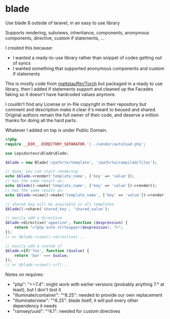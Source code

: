 # blade
Use blade 8 outside of laravel, in an easy to use library

Supports rendering, subviews, inheritance, components, anonymous components, directive, custom if statements, ...

I created this because:
- I wanted a ready-to-use library rather than snippet of codes getting out of syncs
- I wanted something that supported anonymous components and custom if statements


This is mostly code from [mattstauffer/Torch](https://github.com/mattstauffer/Torch/blob/master/components/view/index.php) but packaged in a ready to use library, then I added if statements support and cleaned up the Facades faking so it doesn't have hardcoded values anymore.

I couldn't find any License or in-file copyright in their repository but comment and description make it clear it's meant to beused and shared. Original authors remain the full owner of their code, and deserve a million thanks for doing all the hard parts.

Whatever I added on top is under Public Domain.

```php
<?php
require __DIR__.DIRECTORY_SEPARATOR.'/../vendor/autoload.php';

use Lepidosteus\Blade\Blade;

$blade = new Blade('/path/to/template', '/path/to/compiled/files');

// done, you can start rendering
echo $blade->render('template_name', ['key' => 'value']);
// has the same result as:
echo $blade()->make('template_name', ['key' => 'value'])->render();
// has the same result as:
echo $blade->view()->make('template_name', ['key' => 'value'])->render();

// shared key will be available in all templates 
$blade()->share('shared_key', 'shared_value');

// easily add a directive
$blade->directive('upperize', function ($expression) {
    return "<?php echo strtoupper($expression); ?>";
});
// or $blade->view()->directive(...

// easily add a custom if 
$blade->if('foo', function ($value) {
    return 'bar' === $value;
});
// or $blade->view()->if(...
```

Notes on requires:

- "php": ">=7.4": might work with earlier versions (probably anythng 7.* at least), but I don't test it 
- "illuminate/container": "^8.25": needed to provide our own replacement
- "illuminate/view": "^8.25": blade itself, it will pull every other dependency it needs
- "ramsey/uuid": "^4.1": needed for custom directives
